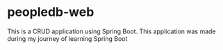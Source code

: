 # peopledb-web
This is a CRUD application using Spring Boot.
This application was made during my journey of learning Spring Boot
